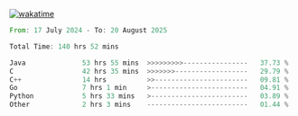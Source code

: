 [![wakatime](https://wakatime.com/badge/user/5970ac98-85fb-4bfd-a7d8-142e7d5bd274.svg)](https://wakatime.com/@5970ac98-85fb-4bfd-a7d8-142e7d5bd274)

<!--START_SECTION:waka-->

```rust
From: 17 July 2024 - To: 20 August 2025

Total Time: 140 hrs 52 mins

Java              53 hrs 55 mins  >>>>>>>>>----------------   37.73 %
C                 42 hrs 35 mins  >>>>>>>------------------   29.79 %
C++               14 hrs          >>-----------------------   09.81 %
Go                7 hrs 1 min     >------------------------   04.91 %
Python            5 hrs 33 mins   >------------------------   03.89 %
Other             2 hrs 3 mins    -------------------------   01.44 %
```

<!--END_SECTION:waka-->
